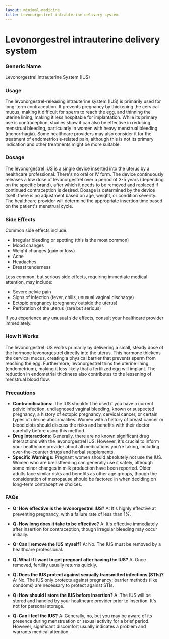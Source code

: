 ```yaml
---
layout: minimal-medicine
title: Levonorgestrel intrauterine delivery system
---
```


# Levonorgestrel intrauterine delivery system
### Generic Name
Levonorgestrel Intrauterine System (IUS)


### Usage
The levonorgestrel-releasing intrauterine system (IUS) is primarily used for long-term contraception.  It prevents pregnancy by thickening the cervical mucus, making it difficult for sperm to reach the egg, and thinning the uterine lining, making it less hospitable for implantation.  While its primary use is contraception, studies show it can also be effective in reducing menstrual bleeding, particularly in women with heavy menstrual bleeding (menorrhagia).  Some healthcare providers may also consider it for the treatment of endometriosis-related pain, although this is not its primary indication and other treatments might be more suitable.


### Dosage
The levonorgestrel IUS is a single device inserted into the uterus by a healthcare professional.  There's no oral or IV form.  The device continuously releases a low dose of levonorgestrel over a period of 3-5 years (depending on the specific brand), after which it needs to be removed and replaced if continued contraception is desired.  Dosage is determined by the device itself; there is no adjustment based on age, weight, or condition severity. The healthcare provider will determine the appropriate insertion time based on the patient's menstrual cycle.


### Side Effects
Common side effects include:

* Irregular bleeding or spotting (this is the most common)
* Mood changes
* Weight changes (gain or loss)
* Acne
* Headaches
* Breast tenderness

Less common, but serious side effects, requiring immediate medical attention, may include:

* Severe pelvic pain
* Signs of infection (fever, chills, unusual vaginal discharge)
* Ectopic pregnancy (pregnancy outside the uterus)
* Perforation of the uterus (rare but serious)


If you experience any unusual side effects, consult your healthcare provider immediately.


### How it Works
The levonorgestrel IUS works primarily by delivering a small, steady dose of the hormone levonorgestrel directly into the uterus. This hormone thickens the cervical mucus, creating a physical barrier that prevents sperm from reaching the egg.  Furthermore, levonorgestrel thins the uterine lining (endometrium), making it less likely that a fertilized egg will implant. The reduction in endometrial thickness also contributes to the lessening of menstrual blood flow.


### Precautions
* **Contraindications:** The IUS shouldn't be used if you have a current pelvic infection, undiagnosed vaginal bleeding, known or suspected pregnancy, a history of ectopic pregnancy, cervical cancer, or certain types of uterine abnormalities. Women with a history of breast cancer or blood clots should discuss the risks and benefits with their doctor carefully before using this method.
* **Drug Interactions:**  Generally, there are no known significant drug interactions with the levonorgestrel IUS.  However, it's crucial to inform your healthcare provider about all medications you're taking, including over-the-counter drugs and herbal supplements.
* **Specific Warnings:**  Pregnant women should absolutely not use the IUS.  Women who are breastfeeding can generally use it safely, although some minor changes in milk production have been reported.  Older adults face similar risks and benefits as other age groups, though the consideration of menopause should be factored in when deciding on long-term contraceptive choices.


### FAQs

* **Q: How effective is the levonorgestrel IUS?** A: It's highly effective at preventing pregnancy, with a failure rate of less than 1%.

* **Q: How long does it take to be effective?** A: It's effective immediately after insertion for contraception, though irregular bleeding may occur initially.

* **Q: Can I remove the IUS myself?** A: No.  The IUS must be removed by a healthcare professional.

* **Q: What if I want to get pregnant after having the IUS?** A: Once removed, fertility usually returns quickly.

* **Q: Does the IUS protect against sexually transmitted infections (STIs)?** A: No.  The IUS only protects against pregnancy; barrier methods (like condoms) are necessary to protect against STIs.

* **Q: How should I store the IUS before insertion?** A: The IUS will be stored and handled by your healthcare provider prior to insertion. It's not for personal storage.

* **Q: Can I feel the IUS?** A:  Generally, no, but you may be aware of its presence during menstruation or sexual activity for a brief period. However, significant discomfort usually indicates a problem and warrants medical attention.
